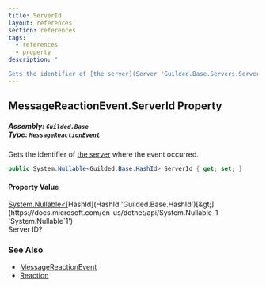 ```yaml
---
title: ServerId
layout: references
section: references
tags:
  - references
  - property
description: "

Gets the identifier of [the server](Server 'Guilded.Base.Servers.Server') where the event occurred."
---
```


## MessageReactionEvent.ServerId Property
##### **Assembly:** `Guilded.Base`<br/>**Type:** [`MessageReactionEvent`](MessageReactionEvent 'Guilded.Base.Events.MessageReactionEvent')

Gets the identifier of [the server](Server 'Guilded.Base.Servers.Server') where the event occurred.

```csharp
public System.Nullable<Guilded.Base.HashId> ServerId { get; set; }
```

#### Property Value
[System.Nullable&lt;](https://docs.microsoft.com/en-us/dotnet/api/System.Nullable-1 'System.Nullable`1')[HashId](HashId 'Guilded.Base.HashId')[&gt;](https://docs.microsoft.com/en-us/dotnet/api/System.Nullable-1 'System.Nullable`1')  
Server ID?

### See Also
- [MessageReactionEvent](MessageReactionEvent 'Guilded.Base.Events.MessageReactionEvent')
- [Reaction](MessageReactionEvent.Reaction 'Guilded.Base.Events.MessageReactionEvent.Reaction')